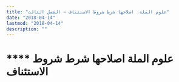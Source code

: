 ```yaml
---
title: "علوم الملة، اصلاحها شرط شروط الاستئناف – الفصل الثالث"
date: "2018-04-14"
lastmod: "2018-04-14"
description: ""
---
```

# **** **علوم الملة** اصلاحها شرط شروط الاستئناف

###